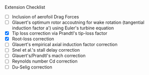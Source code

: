 Extension Checklist

- [ ] Inclusion of aerofoil Drag Forces
- [ ] Glauert's optimum rotor accoutning for wake rotation (tangential induction factor a') using Euler's turbine equation
- [x] Tip loss correction via Prandtl's tip-loss factor
- [x] Root-loss correction
- [ ] Glauert's empirical axial induction factor correction
- [ ] Snel et al.'s stall delay correction
- [ ] Glauert's/Prandtl's mach correction
- [ ] Reynolds number Cd correction
- [ ] Du-Selig correction